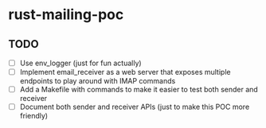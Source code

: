 # rust-mailing-poc

## TODO

- [ ] Use env_logger (just for fun actually)
- [ ] Implement email_receiver as a web server that exposes multiple endpoints to play around with IMAP commands
- [ ] Add a Makefile with commands to make it easier to test both sender and receiver
- [ ] Document both sender and receiver APIs (just to make this POC more friendly)
